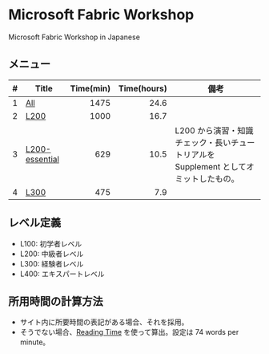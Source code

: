 # Microsoft Fabric Workshop

Microsoft Fabric Workshop in Japanese

## メニュー

| # | Title | Time(min) | Time(hours) | 備考 |
| ---:| --- | ---:| ---:| --- |
| 1 | [All](./Menu/All.md) | 1475 | 24.6 |
| 2 | [L200](./Menu/L200.md) | 1000 | 16.7 | |
| 3 | [L200-essential](./Menu/L200-essential.md) | 629 | 10.5 | L200 から演習・知識チェック・長いチュートリアルを Supplement としてオミットしたもの。 |
| 4 | [L300](./Menu/L300.md) | 475 | 7.9 |

## レベル定義

* L100: 初学者レベル
* L200: 中級者レベル
* L300: 経験者レベル
* L400: エキスパートレベル

## 所用時間の計算方法

* サイト内に所要時間の表記がある場合、それを採用。
* そうでない場合、[Reading Time](https://chrome.google.com/webstore/detail/reading-time/nccohhimobidpghgpnejnbkpoichbbml) を使って算出。設定は 74 words per minute。
